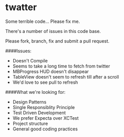 twatter
=======

Some terrible code... Please fix me.

There's a number of issues in this code base.

Please fork, branch, fix and submit a pull request.

####Issues:
- Doesn't Compile
- Seems to take a long time to fetch from twitter
- MBProgress HUD doesn't disappear
- TableView doesn't seem to refresh till after a scroll
- We'd love to see pull to refresh


####What we're looking for:
- Design Patterns
- Single Responsiblity Principle
- Test Driven Development
- We prefer Expecta over XCTest
- Project structure
- General good coding practices
